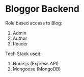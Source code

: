 # Bloggor Backend

Role based access to Blog:
1. Admin
2. Author
3. Reader

Tech Stack used: 
1. Node.js (Express API)
2. Mongoose (MongoDB)
